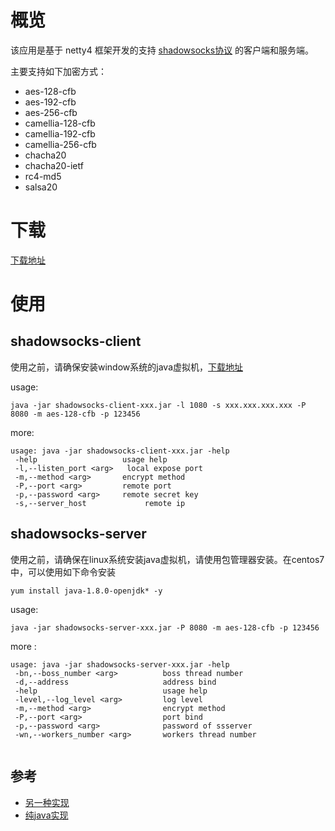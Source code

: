 # 概览

该应用是基于 netty4 框架开发的支持 [shadowsocks协议](https://github.com/lzh06550107/shadowsocks-java/blob/master/shadowsock_protocol.md) 的客户端和服务端。

主要支持如下加密方式：

- aes-128-cfb
- aes-192-cfb
- aes-256-cfb
- camellia-128-cfb
- camellia-192-cfb
- camellia-256-cfb
- chacha20
- chacha20-ietf
- rc4-md5
- salsa20

# 下载

[下载地址](https://github.com/lzh06550107/shadowsocks-java/releases)

# 使用

## shadowsocks-client

使用之前，请确保安装window系统的java虚拟机，[下载地址](https://www.java.com/zh_CN/download/)

usage:
```
java -jar shadowsocks-client-xxx.jar -l 1080 -s xxx.xxx.xxx.xxx -P 8080 -m aes-128-cfb -p 123456
```

more:

```
usage: java -jar shadowsocks-client-xxx.jar -help
 -help                   usage help
 -l,--listen_port <arg>   local expose port
 -m,--method <arg>       encrypt method
 -P,--port <arg>         remote port
 -p,--password <arg>     remote secret key
 -s,--server_host             remote ip
```



## shadowsocks-server

使用之前，请确保在linux系统安装java虚拟机，请使用包管理器安装。在centos7中，可以使用如下命令安装

```
yum install java-1.8.0-openjdk* -y
```

usage:
```
java -jar shadowsocks-server-xxx.jar -P 8080 -m aes-128-cfb -p 123456
```

more :
```
usage: java -jar shadowsocks-server-xxx.jar -help
 -bn,--boss_number <arg>          boss thread number
 -d,--address                     address bind
 -help                            usage help
 -level,--log_level <arg>         log level
 -m,--method <arg>                encrypt method
 -P,--port <arg>                  port bind
 -p,--password <arg>              password of ssserver
 -wn,--workers_number <arg>       workers thread number
 
```

## 参考

- [另一种实现](https://github.com/TongxiJi/shadowsocks-java)
- [纯java实现](https://github.com/blakey22/shadowsocks-java)


